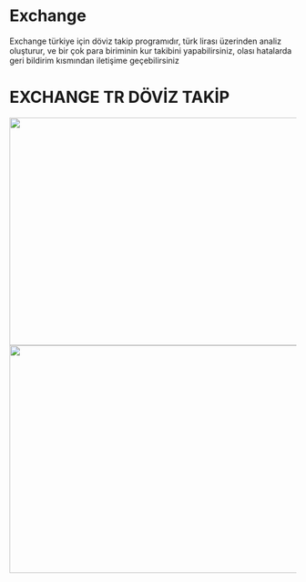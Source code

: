 # Exchange
Exchange türkiye için döviz takip programıdır, türk lirası üzerinden analiz oluşturur, ve bir çok para biriminin kur takibini yapabilirsiniz, olası hatalarda geri bildirim kısmından iletişime geçebilirsiniz
<h1>EXCHANGE TR DÖVİZ TAKİP</h1>

<img src="https://i.hizliresim.com/i6t6cjw.png" width=660 height=400/>
<div style'border:1px solid black'></div>
<img src="]https://i.hizliresim.com/b592r7d.png" width=660 height=400/>
